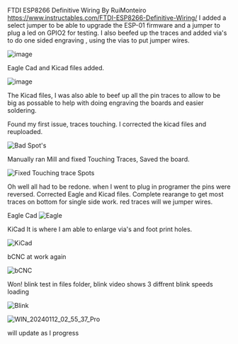 FTDI ESP8266 Definitive Wiring  By RuiMonteiro https://www.instructables.com/FTDI-ESP8266-Definitive-Wiring/
I added a select jumper to be able to upgrade the ESP-01 firmware and a jumper to plug a led on GPIO2 for testing.
I also beefed up the traces and added via's to do one sided engraving , using the vias to put jumper wires.

![image](https://github.com/carl1961/FTDI-ESP8266-Definitive-Wiring/assets/3056821/b332d85e-49a7-430d-a3e0-10219922e44c)

Eagle Cad and Kicad files added. 

![image](https://github.com/carl1961/FTDI-ESP8266-Definitive-Wiring/assets/3056821/a9c15de3-2546-431e-9c61-6c08fb02761f)

The Kicad files, I was also able to beef up all the pin traces to allow to be big as possable  to help with doing engraving the boards and easier soldering.

Found my first issue, traces touching. I corrected the kicad files and reuploaded.

![Bad Spot's](https://github.com/carl1961/FTDI-ESP8266-Definitive-Wiring/assets/3056821/ca96ba8f-6db1-4720-bf88-badccf8502c7)

Manually ran Mill and fixed Touching Traces, Saved the board.

![Fixed Touching trace Spots](https://github.com/carl1961/FTDI-ESP8266-Definitive-Wiring/assets/3056821/2257ffa7-8b29-40b9-bf46-3eff233aaa2c)

Oh well all had to be redone. when I went to plug in programer the pins were reversed. Corrected Eagle and Kicad files. Complete rearange to get most traces on bottom for single side work. red traces will we jumper wires.

Eagle Cad
![Eagle](https://github.com/carl1961/FTDI-ESP8266-Definitive-Wiring/assets/3056821/80cd26a0-503b-4265-a907-f7f05a082f8a)


KiCad  It is where I am able to enlarge via's and foot print holes.

![KiCad](https://github.com/carl1961/FTDI-ESP8266-Definitive-Wiring/assets/3056821/b3a00172-5181-4fd3-b599-f01f56a7af4c)


bCNC at work again

![bCNC](https://github.com/carl1961/FTDI-ESP8266-Definitive-Wiring/assets/3056821/1ff49d7a-03b3-4275-979a-9ee3a0833613)

Won! blink test in files folder, blink video shows 3 diffrent blink speeds loading

![Blink](https://github.com/carl1961/FTDI-ESP8266-Definitive-Wiring/assets/3056821/e80d7fdf-bd26-4a0d-8e42-a624293b5780)


![WIN_20240112_02_55_37_Pro](https://github.com/carl1961/FTDI-ESP8266-Definitive-Wiring/assets/3056821/ac684684-9b9b-4d23-b243-da9f7c7e9e9b)





will update as I progress









